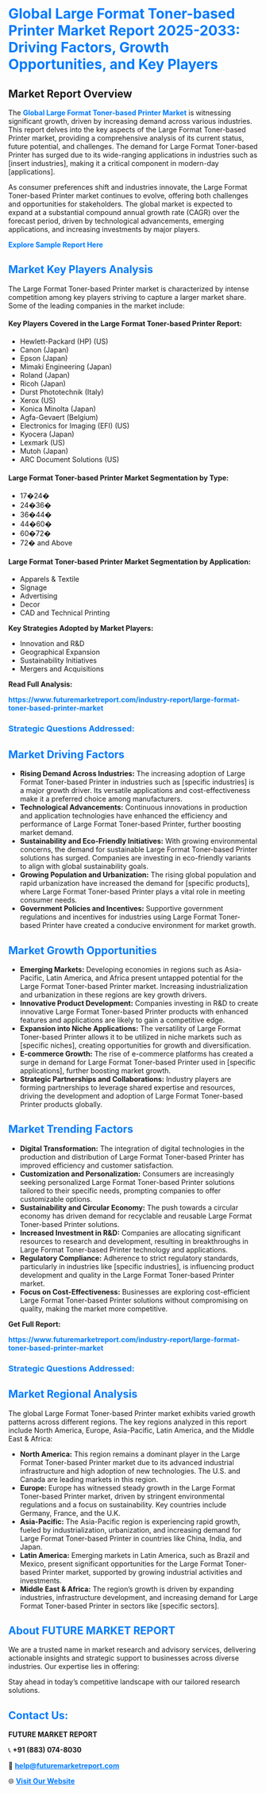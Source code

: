 <h1 style="color: #007BFF;">Global Large Format Toner-based Printer Market Report 2025-2033: Driving Factors, Growth Opportunities, and Key Players</h1>

<section id="overview">
<h2>Market Report Overview</h2>
<p>The <a href="https://www.futuremarketreport.com/industry-report/large-format-toner-based-printer-market" style="color: #007BFF; text-decoration: none;"><strong>Global Large Format Toner-based Printer Market</strong></a> is witnessing significant growth, driven by increasing demand across various industries. This report delves into the key aspects of the Large Format Toner-based Printer market, providing a comprehensive analysis of its current status, future potential, and challenges. The demand for Large Format Toner-based Printer has surged due to its wide-ranging applications in industries such as [insert industries], making it a critical component in modern-day [applications].</p>
<p>As consumer preferences shift and industries innovate, the Large Format Toner-based Printer market continues to evolve, offering both challenges and opportunities for stakeholders. The global market is expected to expand at a substantial compound annual growth rate (CAGR) over the forecast period, driven by technological advancements, emerging applications, and increasing investments by major players.</p>
</section>

<section id="overview">
<p><a href="https://www.futuremarketreport.com/request-sample/reportId=54008" style="color: #007BFF; text-decoration: none;"><strong>Explore Sample Report Here</strong></a></p>
</section>

<section id="key-players">
<h2 style="color: #007BFF;">Market Key Players Analysis</h2>
<p>The Large Format Toner-based Printer market is characterized by intense competition among key players striving to capture a larger market share. Some of the leading companies in the market include:</p>
<h4>Key Players Covered in the Large Format Toner-based Printer Report:</h4>
<ul><li>Hewlett-Packard (HP) (US)</li><li>Canon (Japan)</li><li>Epson (Japan)</li><li>Mimaki Engineering (Japan)</li><li>Roland (Japan)</li><li>Ricoh (Japan)</li><li>Durst Phototechnik (Italy)</li><li>Xerox (US)</li><li>Konica Minolta (Japan)</li><li>Agfa-Gevaert (Belgium)</li><li>Electronics for Imaging (EFI) (US)</li><li>Kyocera (Japan)</li><li>Lexmark (US)</li><li>Mutoh (Japan)</li><li>ARC Document Solutions (US)</li></ul>
<h4>Large Format Toner-based Printer Market Segmentation by Type:</h4>
<ul><li>17�24�</li><li>24�36�</li><li>36�44�</li><li>44�60�</li><li>60�72�</li><li>72� and Above</li></ul>

<h4>Large Format Toner-based Printer Market Segmentation by Application:</h4>
<ul><li>Apparels &amp; Textile</li><li>Signage</li><li>Advertising</li><li>Decor</li><li>CAD and Technical Printing</li></ul>
<p><strong>Key Strategies Adopted by Market Players:</strong></p>
<ul>
<li>Innovation and R&D</li>
<li>Geographical Expansion</li>
<li>Sustainability Initiatives</li>
<li>Mergers and Acquisitions</li>
</ul>
</section>

<section>
<p><strong>Read Full Analysis: </strong></p><a href="https://www.futuremarketreport.com/industry-report/large-format-toner-based-printer-market" style="color: #007BFF; text-decoration: none;"><strong>https://www.futuremarketreport.com/industry-report/large-format-toner-based-printer-market</strong></a>
<h3 style="color: #007BFF;">Strategic Questions Addressed:</h3>
</section>

<section id="driving-factors">
<h2 style="color: #007BFF;">Market Driving Factors</h2>
<ul>
<li><strong>Rising Demand Across Industries:</strong> The increasing adoption of Large Format Toner-based Printer in industries such as [specific industries] is a major growth driver. Its versatile applications and cost-effectiveness make it a preferred choice among manufacturers.</li>
<li><strong>Technological Advancements:</strong> Continuous innovations in production and application technologies have enhanced the efficiency and performance of Large Format Toner-based Printer, further boosting market demand.</li>
<li><strong>Sustainability and Eco-Friendly Initiatives:</strong> With growing environmental concerns, the demand for sustainable Large Format Toner-based Printer solutions has surged. Companies are investing in eco-friendly variants to align with global sustainability goals.</li>
<li><strong>Growing Population and Urbanization:</strong> The rising global population and rapid urbanization have increased the demand for [specific products], where Large Format Toner-based Printer plays a vital role in meeting consumer needs.</li>
<li><strong>Government Policies and Incentives:</strong> Supportive government regulations and incentives for industries using Large Format Toner-based Printer have created a conducive environment for market growth.</li>
</ul>
</section>

<section id="growth-opportunities">
<h2 style="color: #007BFF;">Market Growth Opportunities</h2>
<ul>
<li><strong>Emerging Markets:</strong> Developing economies in regions such as Asia-Pacific, Latin America, and Africa present untapped potential for the Large Format Toner-based Printer market. Increasing industrialization and urbanization in these regions are key growth drivers.</li>
<li><strong>Innovative Product Development:</strong> Companies investing in R&D to create innovative Large Format Toner-based Printer products with enhanced features and applications are likely to gain a competitive edge.</li>
<li><strong>Expansion into Niche Applications:</strong> The versatility of Large Format Toner-based Printer allows it to be utilized in niche markets such as [specific niches], creating opportunities for growth and diversification.</li>
<li><strong>E-commerce Growth:</strong> The rise of e-commerce platforms has created a surge in demand for Large Format Toner-based Printer used in [specific applications], further boosting market growth.</li>
<li><strong>Strategic Partnerships and Collaborations:</strong> Industry players are forming partnerships to leverage shared expertise and resources, driving the development and adoption of Large Format Toner-based Printer products globally.</li>
</ul>
</section>

<section id="trending-factors">
<h2 style="color: #007BFF;">Market Trending Factors</h2>
<ul>
<li><strong>Digital Transformation:</strong> The integration of digital technologies in the production and distribution of Large Format Toner-based Printer has improved efficiency and customer satisfaction.</li>
<li><strong>Customization and Personalization:</strong> Consumers are increasingly seeking personalized Large Format Toner-based Printer solutions tailored to their specific needs, prompting companies to offer customizable options.</li>
<li><strong>Sustainability and Circular Economy:</strong> The push towards a circular economy has driven demand for recyclable and reusable Large Format Toner-based Printer solutions.</li>
<li><strong>Increased Investment in R&D:</strong> Companies are allocating significant resources to research and development, resulting in breakthroughs in Large Format Toner-based Printer technology and applications.</li>
<li><strong>Regulatory Compliance:</strong> Adherence to strict regulatory standards, particularly in industries like [specific industries], is influencing product development and quality in the Large Format Toner-based Printer market.</li>
<li><strong>Focus on Cost-Effectiveness:</strong> Businesses are exploring cost-efficient Large Format Toner-based Printer solutions without compromising on quality, making the market more competitive.</li>
</ul>
</section>

<section>
<p><strong>Get Full Report: </strong></p><a href="https://www.futuremarketreport.com/industry-report/large-format-toner-based-printer-market" style="color: #007BFF; text-decoration: none;"><strong>https://www.futuremarketreport.com/industry-report/large-format-toner-based-printer-market</strong></a>
<h3 style="color: #007BFF;">Strategic Questions Addressed:</h3>
</section>


<section id="regional-analysis">
<h2 style="color: #007BFF;">Market Regional Analysis</h2>
<p>The global Large Format Toner-based Printer market exhibits varied growth patterns across different regions. The key regions analyzed in this report include North America, Europe, Asia-Pacific, Latin America, and the Middle East & Africa:</p>
<ul>
<li><strong>North America:</strong> This region remains a dominant player in the Large Format Toner-based Printer market due to its advanced industrial infrastructure and high adoption of new technologies. The U.S. and Canada are leading markets in this region.</li>
<li><strong>Europe:</strong> Europe has witnessed steady growth in the Large Format Toner-based Printer market, driven by stringent environmental regulations and a focus on sustainability. Key countries include Germany, France, and the U.K.</li>
<li><strong>Asia-Pacific:</strong> The Asia-Pacific region is experiencing rapid growth, fueled by industrialization, urbanization, and increasing demand for Large Format Toner-based Printer in countries like China, India, and Japan.</li>
<li><strong>Latin America:</strong> Emerging markets in Latin America, such as Brazil and Mexico, present significant opportunities for the Large Format Toner-based Printer market, supported by growing industrial activities and investments.</li>
<li><strong>Middle East & Africa:</strong> The region’s growth is driven by expanding industries, infrastructure development, and increasing demand for Large Format Toner-based Printer in sectors like [specific sectors].</li>
</ul>
</section>

<footer>
<h2 style="color: #007BFF;">About FUTURE MARKET REPORT</h2>
<p>We are a trusted name in market research and advisory services, delivering actionable insights and strategic support to businesses across diverse industries. Our expertise lies in offering:</p>

<p>Stay ahead in today’s competitive landscape with our tailored research solutions.</p>

<h2 style="color: #007BFF;">Contact Us:</h2>
<p><strong>FUTURE MARKET REPORT</strong></p>
<p>📞 <strong>+91 (883) 074-8030</strong></p>
<p>📧 <strong><a href="mailto:help@futuremarketreport.com" style="color: #007BFF;">help@futuremarketreport.com</a></strong></p>
<p>🌐 <strong><a href="https://www.futuremarketreport.com/" style="color: #007BFF;">Visit Our Website</a></strong></p>
</footer>